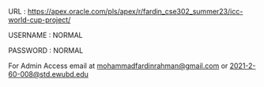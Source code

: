 


URL       : https://apex.oracle.com/pls/apex/r/fardin_cse302_summer23/icc-world-cup-project/

USERNAME  : NORMAL

PASSWORD  : NORMAL


For Admin Access email at mohammadfardinrahman@gmail.com or 2021-2-60-008@std.ewubd.edu
